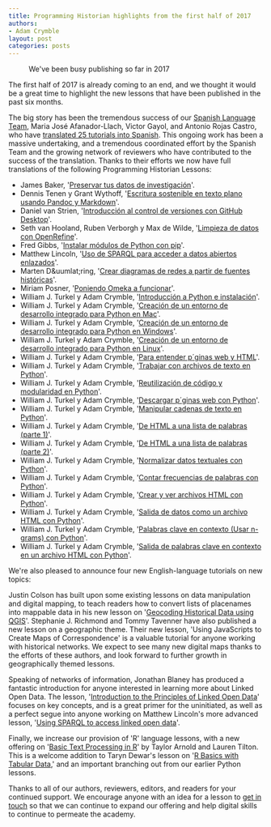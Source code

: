 ```yaml
---
title: Programming Historian highlights from the first half of 2017
authors: 
- Adam Crymble
layout: post
categories: posts 
---
```



<p><figure><img src="../images/roundup2017a/roundup2017a.jpg" alt=""/><figcaption>
    We've been busy publishing so far in 2017</figcaption></figure></p>

The first half of 2017 is already coming to an end, and we thought it would be a great time to highlight the new lessons that have been published in the past six months.

The big story has been the tremendous success of our [Spanish Language Team](http://programminghistorian.org/posts/announcing-new-team-spanish-language-editors), Maria Jos&eacute; Afanador-Llach, Victor Gayol, and Antonio Rojas Castro, who have [translated 25 tutorials into Spanish](http://programminghistorian.org/es/lecciones/). This ongoing work has been a massive undertaking, and a tremendous coordinated effort by the Spanish Team and the growing network of reviewers who have contributed to the success of the translation. Thanks to their efforts we now have full translations of the following Programming Historian Lessons:

* James Baker, '[Preservar tus datos de investigaci&oacute;n](http://programminghistorian.org/es/lecciones/preservar-datos-de-investigacion)'.
* Dennis Tenen y Grant Wythoff, '[Escritura sostenible en texto plano usando Pandoc y Markdown](http://programminghistorian.org/es/lecciones/escritura-sostenible-usando-pandoc-y-markdown)'.
* Daniel van Strien, '[Introducci&oacute;n al control de versiones con GitHub Desktop](http://programminghistorian.org/es/lecciones/introduccion-control-versiones-github-desktop)'.
* Seth van Hooland, Ruben Verborgh y Max de Wilde, '[Limpieza de datos con OpenRefine](http://programminghistorian.org/es/lecciones/limpieza-de-datos-con-OpenRefine)'.
* Fred Gibbs, '[Instalar m&oacute;dulos de Python con pip](http://programminghistorian.org/es/lecciones/instalar-modulos-python-pip)'.
* Matthew Lincoln, '[Uso de SPARQL para acceder a datos abiertos enlazados](http://programminghistorian.org/es/lecciones/sparql-datos-abiertos-enlazados)'.
* Marten D&uumlat;ring, '[Crear diagramas de redes a partir de fuentes hist&oacute;ricas](http://programminghistorian.org/es/lecciones/creando-diagramas-de-redes-desde-fuentes-historicas)'.
* Miriam Posner, '[Poniendo Omeka a funcionar](http://programminghistorian.org/es/lecciones/poniendo-omeka-a-funcionar)'.
* William J. Turkel y Adam Crymble, '[Introducci&oacute;n a Python e instalaci&oacute;n](http://programminghistorian.org/es/lecciones/introduccion-e-instalacion)'.
* William J. Turkel y Adam Crymble, '[Creaci&oacute;n de un entorno de desarrollo integrado para Python en Mac](http://programminghistorian.org/es/lecciones/instalacion-mac)'.
* William J. Turkel y Adam Crymble, '[Creaci&oacute;n de un entorno de desarrollo integrado para Python en Windows](http://programminghistorian.org/es/lecciones/instalacion-windows)'.
* William J. Turkel y Adam Crymble, '[Creaci&oacute;n de un entorno de desarrollo integrado para Python en Linux](http://programminghistorian.org/es/lecciones/instalacion-linux)'.
* William J. Turkel y Adam Crymble, '[Para entender p&acute;ginas web y HTML](http://programminghistorian.org/es/lecciones/ver-archivos-html)'.
* William J. Turkel y Adam Crymble, '[Trabajar con archivos de texto en Python](http://programminghistorian.org/es/lecciones/trabajar-con-archivos-de-texto)'.
* William J. Turkel y Adam Crymble, '[Reutilizaci&oacute;n de c&oacute;digo y modularidad en Python](http://programminghistorian.org/es/lecciones/reutilizacion-de-codigo-y-modularidad)'.
* William J. Turkel y Adam Crymble, '[Descargar p&acute;ginas web con Python](http://programminghistorian.org/es/lecciones/trabajar-con-paginas-web)'.
* William J. Turkel y Adam Crymble, '[Manipular cadenas de texto en Python](http://programminghistorian.org/es/lecciones/manipular-cadenas-de-caracteres-en-python)'.
* William J. Turkel y Adam Crymble, '[De HTML a una lista de palabras (parte 1)](http://programminghistorian.org/es/lecciones/de-html-a-lista-de-palabras-1)'.
* William J. Turkel y Adam Crymble, '[De HTML a una lista de palabras (parte 2)](http://programminghistorian.org/es/lecciones/de-html-a-lista-de-palabras-2)'.
* William J. Turkel y Adam Crymble, '[Normalizar datos textuales con Python](http://programminghistorian.org/es/lecciones/normalizar-datos)'.
* William J. Turkel y Adam Crymble, '[Contar frecuencias de palabras con Python](http://programminghistorian.org/es/lecciones/contar-frecuencias)'.
* William J. Turkel y Adam Crymble, '[Crear y ver archivos HTML con Python](http://programminghistorian.org/es/lecciones/crear-y-ver-archivos-html-con-python)'.
* William J. Turkel y Adam Crymble, '[Salida de datos como un archivo HTML con Python](http://programminghistorian.org/es/lecciones/salida-de-datos-como-archivo-html)'.
* William J. Turkel y Adam Crymble, '[Palabras clave en contexto (Usar n-grams) con Python](http://programminghistorian.org/es/lecciones/palabras-clave-en-contexto-n-grams)'.
* William J. Turkel y Adam Crymble, '[Salida de palabras clave en contexto en un archivo HTML con Python](http://programminghistorian.org/es/lecciones/salida-palabras-clave-contexto-ngrams)'.

We're also pleased to announce four new English-language tutorials on new topics:

Justin Colson has built upon some existing lessons on data manipulation and digital mapping, to teach readers how to convert lists of placenames into mappable data in his new lesson on '[Geocoding Historical Data using QGIS](http://programminghistorian.org/lessons/geocoding-qgis)'. Stephanie J. Richmond and Tommy Tavenner have also published a new lesson on a geographic theme. Their new lesson, 'Using JavaScripts to Create Maps of Correspondence' is a valuable tutorial for anyone working with historical networks. We expect to see many new digital maps thanks to the efforts of these authors, and look forward to further growth in geographically themed lessons.

Speaking of networks of information, Jonathan Blaney has produced a fantastic introduction for anyone interested in learning more about Linked Open Data. The lesson, '[Introduction to the Principles of Linked Open Data](http://programminghistorian.org/lessons/intro-to-linked-data)' focuses on key concepts, and is a great primer for the uninitiated, as well as a perfect segue into anyone working on Matthew Lincoln's more advanced lesson, '[Using SPARQL to access linked open data](http://programminghistorian.org/lessons/graph-databases-and-SPARQL)'.

Finally, we increase our provision of 'R' language lessons, with a new offering on '[Basic Text Processing in R](http://programminghistorian.org/lessons/basic-text-processing-in-r)' by Taylor Arnold and Lauren Tilton. This is a welcome addition to Taryn Dewar's lesson on '[R Basics with Tabular Data](http://programminghistorian.org/lessons/r-basics-with-tabular-data),' and an important branching out from our earlier Python lessons.

Thanks to all of our authors, reviewers, editors, and readers for your continued support. We encourage anyone with an idea for a lesson to [get in touch](http://programminghistorian.org/new-lesson-workflow) so that we can continue to expand our offering and help digital skills to continue to permeate the academy.
